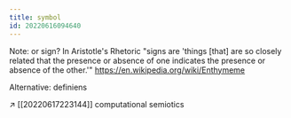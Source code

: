 ```yaml
---
title: symbol
id: 20220616094640
---
```


Note: or sign? In Aristotle's Rhetoric "signs are 'things [that] are so closely related that the presence or absence of one indicates the presence or absence of the other.'"
https://en.wikipedia.org/wiki/Enthymeme

Alternative: definiens

↗ [[20220617223144]] computational semiotics
